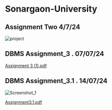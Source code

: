 # Sonargaon-University

## Assignment Two 4/7/24
![project](https://github.com/xvy45/Sonargaon-University/assets/113087685/c66d7a5e-39da-44f5-9a21-d5d000d614f7)

## DBMS Assignment_3 . 07/07/24
[Assignment 3 (1).pdf](https://github.com/user-attachments/files/16118266/Assignment.3.1.pdf)

## DBMS Assignment_3.1 . 14/07/24
![Screenshot_1](https://github.com/user-attachments/assets/82513200-4b95-4f60-a713-860dad54c263)

[Assignment3.1.pdf](https://github.com/user-attachments/files/16215341/Assignment3.1.pdf)



